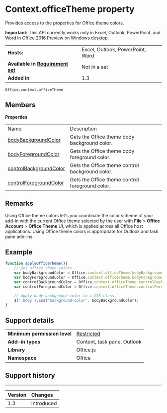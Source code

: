 
# Context.officeTheme property
Provides access to the properties for Office theme colors.

 **Important:** This API currently works only in Excel, Outlook, PowerPoint, and Word in [Office 2016 Preview](https://products.office.com/en-us/office-2016-preview) on Windows desktop.


|||
|:-----|:-----|
|**Hosts:**|Excel, Outlook, PowerPoint, Word|
|**Available in [Requirement set](../../docs/overview/specify-office-hosts-and-api-requirements.md)**|Not in a set|
|**Added in**|1.3|



```
Office.context.officeTheme
```


## Members


**Properties**

|||
|:-----|:-----|
|Name|Description|
|[bodyBackgroundColor ](../../reference/shared/office.context.bodybackgroundcolor.md)|Gets the Office theme body background color.|
|[bodyForegroundColor](../../reference/shared/office.context.bodyforegroundcolor.md)|Gets the Office theme body foreground color.|
|[controlBackgroundColor](../../reference/shared/office.context.controlbackgroundcolor.md)|Gets the Office theme control background color.|
|[controlForegroundColor](../../reference/shared/office.context.controlforegroundcolor.md)|Gets the Office theme control foreground color.|

## Remarks

Using Office theme colors let's you coordinate the color scheme of your add-in with the current Office theme selected by the user with  **File** > **Office Account** > **Office Theme** UI, which is applied across all Office host applications. Using Office theme colors is appropriate for Outlook and task pane add-ins.


## Example


```js
function applyOfficeTheme(){
    // Get office theme colors.
    var bodyBackgroundColor = Office.context.officeTheme.bodyBackgroundColor;
    var bodyForegroundColor = Office.context.officeTheme.bodyForegroundColor;
    var controlBackgroundColor = Office.context.officeTheme.controlBackgroundColor
    var controlForegroundColor = Office.context.officeTheme.controlForegroundColor;

    // Apply body background color to a CSS class.
    $('.body').css('background-color', bodyBackgroundColor);
}
```


## Support details



|||
|:-----|:-----|
|**Minimum permission level**|[Restricted](../../docs/develop/requesting-permissions-for-api-use-in-content-and-task-pane-add-ins.md)|
|**Add-in types**|Content, task pane, Outlook|
|**Library**|Office.js|
|**Namespace**|Office|

## Support history



****


|**Version**|**Changes**|
|:-----|:-----|
|1.3|Introduced|
